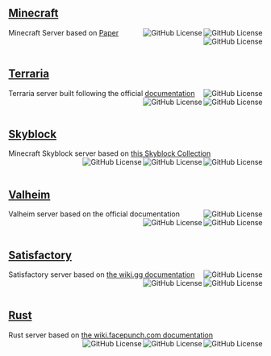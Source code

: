## [Minecraft](https://github.com/delath/containers-hub/tree/main/minecraft)

<div>
    <p>
      Minecraft Server based on 
      <a href="https://github.com/PaperMC/Paper">
        Paper
      </a>
      <img align="right" alt="GitHub License" src="https://img.shields.io/docker/image-size/delath/minecraft">
      <img align="right" alt="GitHub License" src="https://img.shields.io/docker/stars/delath/minecraft">
      <img align="right" alt="GitHub License" src="https://img.shields.io/docker/pulls/delath/minecraft">
    </p>
</div>
<br>

## [Terraria](https://github.com/delath/containers-hub/tree/main/terraria)

<div>
    <p>
      Terraria server built following the official 
      <a href="https://terraria.wiki.gg/wiki/Server">
        documentation
      </a>
      <img align="right" alt="GitHub License" src="https://img.shields.io/docker/image-size/delath/terraria">
      <img align="right" alt="GitHub License" src="https://img.shields.io/docker/stars/delath/terraria">
      <img align="right" alt="GitHub License" src="https://img.shields.io/docker/pulls/delath/terraria">
    </p>
</div>
<br>

## [Skyblock](https://github.com/delath/containers-hub/tree/main/skyblock)

<div>
    <p>
      Minecraft Skyblock server based on  
      <a href="https://github.com/BluePsychoRanger/SkyBlock_Collection">
        this Skyblock Collection
      </a>
      <img align="right" alt="GitHub License" src="https://img.shields.io/docker/image-size/delath/skyblock">
      <img align="right" alt="GitHub License" src="https://img.shields.io/docker/stars/delath/skyblock">
      <img align="right" alt="GitHub License" src="https://img.shields.io/docker/pulls/delath/skyblock">
    </p>
</div>
<br>

## [Valheim](https://github.com/delath/containers-hub/tree/main/valheim)

<div>
    <p>
      Valheim server based on the official documentation
      <img align="right" alt="GitHub License" src="https://img.shields.io/docker/image-size/delath/valheim">
      <img align="right" alt="GitHub License" src="https://img.shields.io/docker/stars/delath/valheim">
      <img align="right" alt="GitHub License" src="https://img.shields.io/docker/pulls/delath/valheim">
    </p>
</div>
<br>

## [Satisfactory](https://github.com/delath/containers-hub/tree/main/satisfactory)

<div>
    <p>
      Satisfactory server based on 
      <a href="https://satisfactory.wiki.gg/wiki/Dedicated_servers">
        the wiki.gg documentation
      </a>
      <img align="right" alt="GitHub License" src="https://img.shields.io/docker/image-size/delath/satisfactory">
      <img align="right" alt="GitHub License" src="https://img.shields.io/docker/stars/delath/satisfactory">
      <img align="right" alt="GitHub License" src="https://img.shields.io/docker/pulls/delath/satisfactory">
    </p>
</div>
<br>

## [Rust](https://github.com/delath/containers-hub/tree/main/rust)

<div>
    <p>
      Rust server based on 
      <a href="https://wiki.facepunch.com/rust/Creating-a-server">
        the wiki.facepunch.com documentation
      </a>
      <img align="right" alt="GitHub License" src="https://img.shields.io/docker/image-size/delath/rust">
      <img align="right" alt="GitHub License" src="https://img.shields.io/docker/stars/delath/rust">
      <img align="right" alt="GitHub License" src="https://img.shields.io/docker/pulls/delath/rust">
    </p>
</div>
<br>
